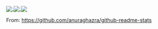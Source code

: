 <a href="https://github.com/edgarbarney">
  <img align="center" src="https://github-readme-stats.vercel.app/api/top-langs/?username=edgarbarney&layout=compact&theme=radical&show_icons=true&count_private=true" />
</a>
<a href="https://github.com/edgarbarney">
  <img align="center" src="https://github-readme-stats.vercel.app/api?username=edgarbarney&theme=radical&show_icons=true&count_private=true" />
</a>
<a href="https://github.com/edgarbarney">
  <img align="center" src="https://github-readme-stats.vercel.app/api/wakatime?username=FranticDreamer&theme=radical&layout=compact&show_icons=true" />
</a>

From: https://github.com/anuraghazra/github-readme-stats
